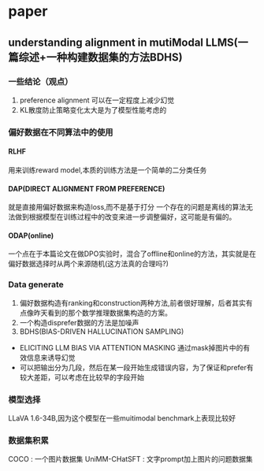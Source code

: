 # paper
## understanding alignment in mutiModal LLMS(一篇综述+一种构建数据集的方法BDHS)
### 一些结论（观点）
1. preference alignment 可以在一定程度上减少幻觉
2. KL散度防止策略变化太大是为了模型性能考虑的

### 偏好数据在不同算法中的使用
#### RLHF
用来训练reward model,本质的训练方法是一个简单的二分类任务
#### DAP(DIRECT ALIGNMENT FROM PREFERENCE)
就是直接用偏好数据来构造loss,而不是基于打分
一个存在的问题是离线的算法无法做到根据模型在训练过程中的改变来进一步调整偏好，这可能是有偏的。
#### ODAP(online)
一个点在于本篇论文在做DPO实验时，混合了offline和online的方法，其实就是在偏好数据选择时从两个来源随机(这方法真的合理吗?) 

### Data generate
1. 偏好数据构造有ranking和construction两种方法,前者很好理解，后者其实有点像昨天看到的那个数学推理数据集构造的方案。
2. 一个构造disprefer数据的方法是加噪声
3. BDHS(BIAS-DRIVEN HALLUCINATION SAMPLING)
-  ELICITING LLM BIAS VIA ATTENTION MASKING
通过mask掉图片中的有效信息来诱导幻觉
- 可以把输出分为几段，然后在某一段开始生成错误内容，为了保证和prefer有较大差距，可以考虑在比较早的字段开始

### 模型选择
LLaVA 1.6-34B,因为这个模型在一些muitimodal benchmark上表现比较好

### 数据集积累
COCO : 一个图片数据集
UniMM-CHatSFT : 文字prompt加上图片的问题数据集
